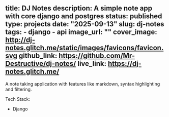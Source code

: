 title: DJ Notes
description: A simple note app with core django and postgres
status: published
type: projects
date: "2025-09-13"
slug: dj-notes
tags:
    - django
    - api
image_url: ""
cover_image: http://dj-notes.glitch.me/static/images/favicons/favicon.svg
github_link: https://github.com/Mr-Destructive/dj-notes/
live_link: https://dj-notes.glitch.me/
---

A note taking application with features like markdown, syntax highlighting and filtering.

Tech Stack:
- Django

